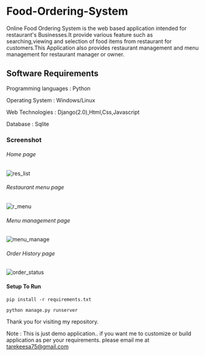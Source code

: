 # Food-Ordering-System
Online Food Ordering System is the web based application intended for restaurant's Businesses.It provide various feature such as searching,viewing and selection of food items from restaurant for customers.This Application also provides restaurant management and menu management for restaurant manager or owner. 

## Software Requirements
Programming languages : Python

Operating System      : Windows/Linux

Web Technologies      : Django(2.0),Html,Css,Javascript

Database              : Sqlite

### Screenshot

###### Home page
![res_list](https://user-images.githubusercontent.com/20842692/50056350-f1761480-0180-11e9-9f53-348cae2c620e.png)

###### Restaurant menu page
![r_menu](https://user-images.githubusercontent.com/20842692/50056372-4023ae80-0181-11e9-9fb8-ccff9e493dd8.png)

###### Menu management page
![menu_manage](https://user-images.githubusercontent.com/20842692/50056396-9e509180-0181-11e9-89f4-ea356c1a8862.png)

###### Order History page
![order_status](https://user-images.githubusercontent.com/20842692/50056409-d2c44d80-0181-11e9-8b3a-0266fc5f8436.png)


#### Setup To Run
```
pip install -r requirements.txt
```
```
python manage.py runserver
```

Thank you for visiting my repository.

Note : This is just demo application.. if you want me to customize or build application as per your requirements. please email me at tarekeesa75@gmail.com
